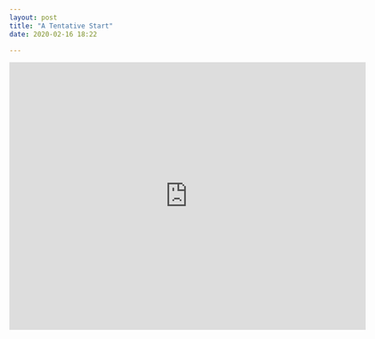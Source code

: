 ```yaml
---
layout: post
title: "A Tentative Start"
date: 2020-02-16 18:22

---
```


<iframe src="https://player.vimeo.com/video/391815603" width="640" height="480" frameborder="0" allow="autoplay; fullscreen" allowfullscreen></iframe>

